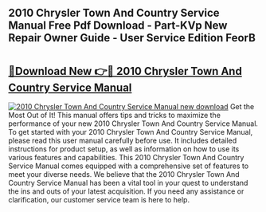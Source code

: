 ## 2010 Chrysler Town And Country Service Manual Free Pdf Download - Part-KVp New Repair Owner Guide - User Service Edition FeorB

# <h2><a href="http://bc32880.oget.top/?id=2010+Chrysler+Town+And+Country+Service+Manual">🔗Download New 👉🔴 2010 Chrysler Town And Country Service Manual</a></h2>

[![2010 Chrysler Town And Country Service Manual new download](https://i.imgur.com/5g1atiW.png)](http://bc32880.oget.top/?id=2010+Chrysler+Town+And+Country+Service+Manual)
Get the Most Out of It! This manual offers tips and tricks to maximize the performance of your new 2010 Chrysler Town And Country Service Manual. To get started with your 2010 Chrysler Town And Country Service Manual, please read this user manual carefully before use. It includes detailed instructions for product setup, as well as information on how to use its various features and capabilities. This 2010 Chrysler Town And Country Service Manual comes equipped with a comprehensive set of features to meet your diverse needs. We believe that the 2010 Chrysler Town And Country Service Manual has been a vital tool in your quest to understand the ins and outs of your latest acquisition. If you need any assistance or clarification, our customer service team is here to help.

